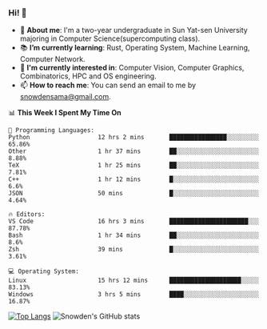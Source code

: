 ### Hi! 👋

+ :school: **About me**: I'm a two-year undergraduate in Sun Yat-sen University majoring in Computer Science(supercomputing class).
+ :books: **I’m currently learning**: Rust, Operating System, Machine Learning, Computer Network.
+ :lollipop: **I'm currently interested in**: Computer Vision, Computer Graphics, Combinatorics, HPC and OS engineering.
+ 📫 **How to reach me**: You can send an email to me by snowdensama@gmail.com.

<!--START_SECTION:waka-->
📊 **This Week I Spent My Time On** 

```text
💬 Programming Languages: 
Python                   12 hrs 2 mins       ████████████████░░░░░░░░░   65.86% 
Other                    1 hr 37 mins        ██░░░░░░░░░░░░░░░░░░░░░░░   8.88% 
TeX                      1 hr 25 mins        ██░░░░░░░░░░░░░░░░░░░░░░░   7.81% 
C++                      1 hr 12 mins        █░░░░░░░░░░░░░░░░░░░░░░░░   6.6% 
JSON                     50 mins             █░░░░░░░░░░░░░░░░░░░░░░░░   4.64%

🔥 Editors: 
VS Code                  16 hrs 3 mins       ██████████████████████░░░   87.78% 
Bash                     1 hr 34 mins        ██░░░░░░░░░░░░░░░░░░░░░░░   8.6% 
Zsh                      39 mins             █░░░░░░░░░░░░░░░░░░░░░░░░   3.61%

💻 Operating System: 
Linux                    15 hrs 12 mins      ████████████████████░░░░░   83.13% 
Windows                  3 hrs 5 mins        ████░░░░░░░░░░░░░░░░░░░░░   16.87%

```


<!--END_SECTION:waka-->


[![Top Langs](https://github-readme-stats.vercel.app/api/top-langs/?username=lixk28&langs_count=8&layout=compact&hide_border=true)](https://github.com/lixk28/github-readme-stats)
![Snowden's GitHub stats](https://github-readme-stats.vercel.app/api?username=lixk28&show_icons=true&hide_border=true&count_private=true)



<!--
**lixk28/lixk28** is a ✨ _special_ ✨ repository because its `README.md` (this file) appears on your GitHub profile.

Here are some ideas to get you started:

- 🔭 I’m currently working on ...
- 🌱 I’m currently learning ...
- 👯 I’m looking to collaborate on ...
- 🤔 I’m looking for help with ...
- 💬 Ask me about ...
- 📫 How to reach me: ...
- 😄 Pronouns: ...
- ⚡ Fun fact: ...
  -->
